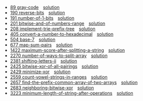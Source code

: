 
* [89 gray-code](https://leetcode.com/problems/gray-code/description/)&emsp;[solution](89.cpp)
* [190 reverse-bits](https://leetcode.com/problems/reverse-bits/description/)&emsp;[solution](190.cpp)
* [191 number-of-1-bits](https://leetcode.com/problems/number-of-1-bits/description/)&emsp;[solution](191.cpp)
* [201 bitwise-and-of-numbers-range](https://leetcode.com/problems/bitwise-and-of-numbers-range/description/)&emsp;[solution](201.cpp)
* [208 implement-trie-prefix-tree](https://leetcode.com/problems/implement-trie-prefix-tree/description/)&emsp;[solution](208.cpp)
* [405 convert-a-number-to-hexadecimal](https://leetcode.com/problems/convert-a-number-to-hexadecimal/description/)&emsp;[solution](405.cpp)
* [504 base-7](https://leetcode.com/problems/base-7/description/)&emsp;[solution](504.cpp)
* [677 map-sum-pairs](https://leetcode.com/problems/map-sum-pairs/description/)&emsp;[solution](677.cpp)
* [1422 maximum-score-after-splitting-a-string](https://leetcode.com/problems/maximum-score-after-splitting-a-string/description/)&emsp;[solution](1422.cpp)
* [2270 number-of-ways-to-split-array](https://leetcode.com/problems/number-of-ways-to-split-array/description/)&emsp;[solution](2270.cpp)
* [2381 shifting-letters-ii](https://leetcode.com/problems/shifting-letters-ii/description/)&emsp;[solution](2381.cpp)
* [2425 bitwise-xor-of-all-pairings](https://leetcode.com/problems/bitwise-xor-of-all-pairings/description/)&emsp;[solution](2425.cpp)
* [2429 minimize-xor](https://leetcode.com/problems/minimize-xor/description/)&emsp;[solution](2429.cpp)
* [2559 count-vowel-strings-in-ranges](https://leetcode.com/problems/count-vowel-strings-in-ranges/description/)&emsp;[solution](2559.cpp)
* [2657 find-the-prefix-common-array-of-two-arrays](https://leetcode.com/problems/find-the-prefix-common-array-of-two-arrays/description/)&emsp;[solution](2657.cpp)
* [2683 neighboring-bitwise-xor](https://leetcode.com/problems/neighboring-bitwise-xor/description/)&emsp;[solution](2683.cpp)
* [3223 minimum-length-of-string-after-operations](https://leetcode.com/problems/minimum-length-of-string-after-operations/description/)&emsp;[solution](3223.cpp)
